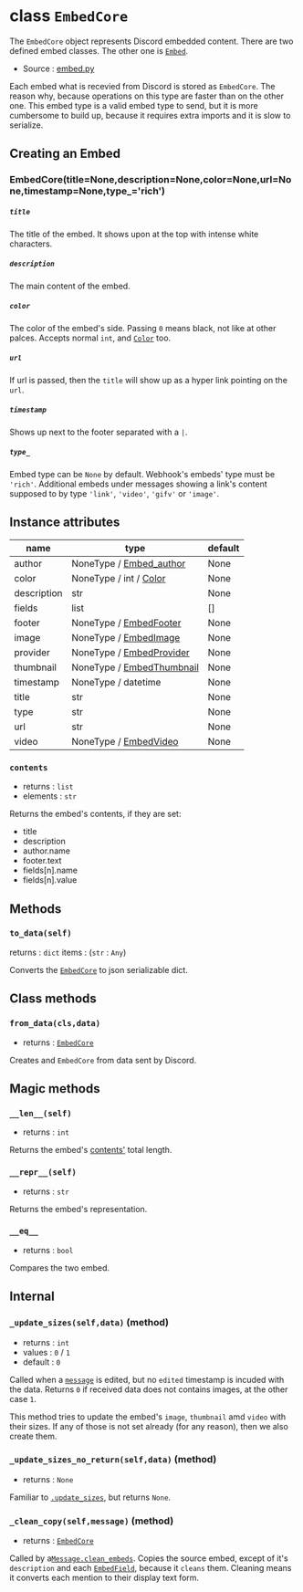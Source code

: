 # class `EmbedCore`

The `EmbedCore` object represents Discord embedded content. There are two defined
embed classes. The other one is [`Embed`](Embed.md).

- Source : [embed.py](https://github.com/HuyaneMatsu/hata/blob/master/hata/embed.py)

Each embed what is recevied from Discord is stored as `EmbedCore`. The reason
why, because operations on this type are faster than on the other one. This
embed type is a valid embed type to send, but it is more cumbersome to build up,
because it requires extra imports and it is slow to serialize.

## Creating an Embed

### EmbedCore(title=None,description=None,color=None,url=None,timestamp=None,type_='rich')

##### `title`

The title of the embed. It shows upon at the top with intense white characters.

##### `description`

The main content of the embed.

##### `color`

The color of the embed's side. Passing `0` means black, not like at other
palces. Accepts normal `int`, and [`Color`](Color.md) too.

##### `url`

If url is passed, then the `title` will show up as a hyper link
pointing on the `url`.

##### `timestamp`

Shows up next to the footer separated with a `|`.

##### `type_`

Embed type can be `None` by default. Webhook's embeds' type must be `'rich'`.
Additional embeds under messages showing a link's content supposed to by type
`'link'`, `'video'`, `'gifv'` or `'image'`.

## Instance attributes

| name          | type                                              | default   |
|---------------|---------------------------------------------------|-----------|
| author        | NoneType / [Embed_author](EmbedAuthor.md)         | None      |
| color         | NoneType / int / [Color](Color.md)                | None      |
| description   | str                                               | None      |
| fields        | list                                              | []        |
| footer        | NoneType / [EmbedFooter](EmbedFooter.md)          | None      |
| image         | NoneType / [EmbedImage](EmbedImage.md)            | None      |
| provider      | NoneType / [EmbedProvider](EmbedProvider.md)      | None      |
| thumbnail     | NoneType / [EmbedThumbnail](EmbedThumbnail.md)    | None      |
| timestamp     | NoneType / datetime                               | None      |
| title         | str                                               | None      |
| type          | str                                               | None      |
| url           | str                                               | None      |
| video         | NoneType / [EmbedVideo](EmbedVideo.md)            | None      |

### `contents`

- returns : `list`
- elements : `str`

Returns the embed's contents, if they are set:
- title
- description
- author.name
- footer.text
- fields\[n\].name
- fields\[n\].value

## Methods

### `to_data(self)`

returns : `dict`
items : (`str` : `Any`)

Converts the [`EmbedCore`](EmbedCore.md) to json serializable dict.

## Class methods

### `from_data(cls,data)`

- returns : [`EmbedCore`](EmbedCore.md)

Creates and `EmbedCore` from data sent by Discord.

## Magic methods

### `__len__(self)`

- returns : `int`

Returns the embed's [contents'](#contents) total length.

### `__repr__(self)`

- returns : `str`

Returns the embed's representation.

### `__eq__`

- returns : `bool`

Compares the two embed.

## Internal

### `_update_sizes(self,data)` (method)

- returns : `int`
- values : `0` / `1`
- default : `0`

Called when a [`message`](Message.md) is edited, but no `edited` timestamp is
incuded with the data. Returns `0` if received data does not contains images,
at the other case `1`.

This method tries to update the embed's `image`, `thumbnail` amd `video` with
their sizes. If any of those is not set already (for any reason), then we also
create them.

### `_update_sizes_no_return(self,data)` (method)

- returns : `None`

Familiar to [`.update_sizes`](#_update_sizesselfdata-method), but returns
`None`.

### `_clean_copy(self,message)` (method)

- returns : [`EmbedCore`](EmbedCore.md)

Called by a[`Message.clean_embeds`](Message.md#clean_embeds). Copies the source
embed, except of it's `description` and each [`EmbedField`](EmbedField.md),
because it `cleans` them. Cleaning means it converts each mention to their
display text form.

